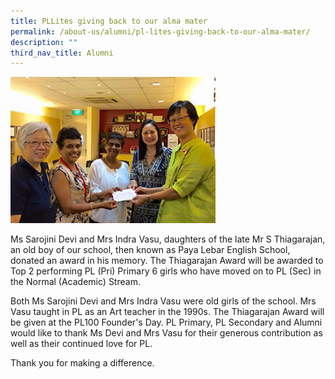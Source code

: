 ```yaml
---
title: PLLites giving back to our alma mater
permalink: /about-us/alumni/pl-lites-giving-back-to-our-alma-mater/
description: ""
third_nav_title: Alumni
---
```


<img src="/images/pl_lites_giving_sm.jpg" 
     style="width:65%">

Ms Sarojini Devi and Mrs Indra Vasu, daughters of the late Mr S Thiagarajan, an old boy of our school, then known as Paya Lebar English School, donated an award in his memory. The Thiagarajan Award will be awarded to Top 2 performing PL (Pri) Primary 6 girls who have moved on to PL (Sec) in the Normal (Academic) Stream. 


Both Ms Sarojini Devi and Mrs Indra Vasu were old girls of the school. Mrs Vasu taught in PL as an Art teacher in the 1990s. The Thiagarajan Award will be given at the PL100 Founder's Day. PL Primary, PL Secondary and Alumni would like to thank Ms Devi and Mrs Vasu for their generous contribution as well as their continued love for PL.

Thank you for making a difference.

